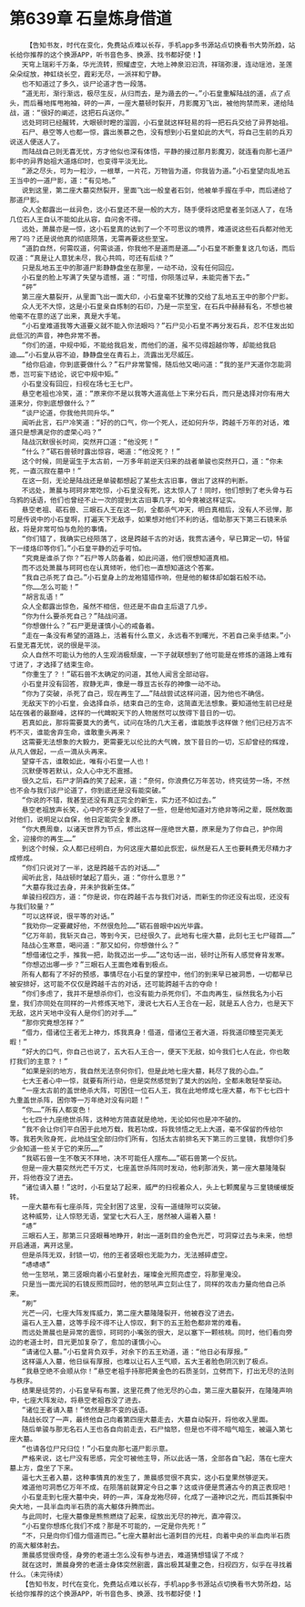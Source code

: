 # 第639章 石皇炼身借道
        【告知书友，时代在变化，免费站点难以长存，手机app多书源站点切换看书大势所趋，站长给你推荐的这个换源APP，听书音色多、换源、找书都好使！】
       天穹上瑞彩千万条，华光流转，照耀虚空，大地上神泉汩汩流，祥瑞弥漫，连动瑶池，圣莲朵朵绽放，神虹绕长空，霞彩无尽，一派祥和宁静。
       也不知道过了多久，谈尸论道才告一段落。
       “道无形，渐行渐远，极尽生反，从归而去，是为遁去的一。”小石皇重解陆战的道，点了点头，而后蓦地挥甩袍袖，砰的一声，一座大墓顿时裂开，月影魔刃飞出，被他拘禁而来，递给陆战，道：“很好的阐述，这把石兵送你。”
       远处珂珂已经醒转，大眼顿时瞪的溜圆，小石皇就这样轻易的将一把石兵交给了异界始祖。
       石尸、悬空等人也都一惊，露出羡慕之色，没有想到小石皇如此的大气，将自己生前的兵刃说送人便送人了。
       而陆战自己则无喜无忧，方才他似也深有体悟，平静的接过那月影魔刃，就连看向那七道尸影中的异界始祖大道烙印时，也变得平淡无比。
       “源之尽头，可为一粒沙，一根草，一片花，万物皆为道，你我皆为道。”小石皇望向乱地五王当中的一道尸影，道：“有见地。”
       说到这里，第二座大墓突然裂开，里面飞出一般皇者石剑，他被单手握在手中，而后递给了那道尸影。
       众人全都露出一丝异色，这小石皇还不是一般的大方，随手便将这把皇者圣剑送人了，在场几位石人王自认不能如此从容，自问舍不得。
       远处，萧晨亦是一惊，这小石皇真的达到了一个不可思议的境界，难道说这些石兵都对他无用了吗？还是说他真的彻底陨落，无需再要这些至宝。
       “道韵自然，何需叹道，何需谈道，你我他不是道而是道……”小石皇不断重复这几句话，而后叹道：“真是让人意犹未尽，我心共鸣，可还有后续？”
       只是乱地五王中的那道尸影静静盘坐在那里，一动不动，没有任何回应。
       小石皇的脸上写满了失望与遗憾，道：“可惜，你陨落过早，未能完善下去。”
       “砰”
       第三座大墓裂开，从里面飞出一面大印，小石皇毫不犹豫的交给了乱地五王中的那个尸影。
       众人无不大惊，这是小石皇亲自炼制的石印，乃是一宗至宝，在石兵中赫赫有名，不想也被他毫不在意的送了出来，真是大手笔。
       “小石皇难道我等大道要义就不能入你法眼吗？”石尸见小石皇不再分发石兵，忍不住发出如此低沉的声音，神色非常不善。
       “你们的道，中规中矩，不能给我启发，而他们的道，虽不见得超越你等，却能给我启迪……”小石皇从容不迫，静静盘坐在青石上，流露出无尽威压。
       “给你启迪，你到底要做什么？”石尸非常警惕，随后他又喝问道：“我的圣尸天道你怎能洞悉，岂可妄下结论，说它中规中矩。”
       小石皇没有回应，扫视在场七王七尸。
       悬空老祖也冷笑，道：“原来你不是以我等大道高低上下来分石兵，而只是选择对你有用大道来分，你到底想做什么？”
       “谈尸论道，你我他共同升华。”
       闻听此言，石尸冷笑道：“好的的口气，你一个死人，还如何升华，跨越千万年的对话，难道只是想满足你的虚荣心吗？”
       陆战沉默很长时间，突然开口道：“他没死！”
       “什么？”砺石兽顿时露出惊容，喝道：“他没死？！”
       这个时候，同是诞生于太古前，一万多年前逆天归来的战者单骏也突然开口，道：“你未死，一直沉寂在墓中！”
       在这一刻，无论是陆战还是单骏都想起了某些太古旧事，做出了这样的判断。
       不远处，萧晨与珂珂非常吃惊，小石皇没有死，这太惊人了！同时，他们想到了老头骨与石乌鸦的话语，他们也曾经不止一次的提到太古旧事几字，如今竟被这样证实。
       悬空老祖、砺石兽、三眼石人王在这一刻，全都杀气冲天，明白真相后，没有人不忌惮，那可是传说中的小石皇啊，打遍天下无敌手，如果想对他们不利的话，借助那天下第三石镜来杀敌，将是非常可怕与危险的事情。
       “你们错了，我确实已经陨落了，这是跨越千古的对话，我贯古通今，早已算定一切，特留下一缕烙印等你们。”小石皇平静的近乎可怕。
       “究竟是谁杀了你？”石尸等人防备着，如此问道，他们很想知道真相。
       而不远处萧晨与珂珂也在认真倾听，他们也一直想知道这个答案。
       “我自己杀死了自己。”小石皇身上的龙袍猎猎作响，但是他的躯体却如磐石般不动。
       “你……怎么可能！”
       “胡言乱语！”
       众人全都露出惊色，虽然不相信，但还是不由自主后退了几步。
       “你为什么要杀死自己？”陆战问道。
       “你想做什么？”石尸更是谨慎小心的戒备着。
       “走在一条没有希望的道路上，活着有什么意义，永远看不到曙光，不若自己亲手结束。”小石皇无喜无忧，说的很是平淡。
       众人自然不可能认为他的人生观消极颓废，一下子就联想到了他可能是在修炼的道路上难有寸进了，才选择了结束生命。
       “你重生了？！”砺石兽不太确定的问道，其他人闻言全部动容。
       小石皇并没有回答，寂静无声，像是一尊亘古长存的神像一动不动。
       “你为了突破，杀死了自己，现在再生了……”陆战尝试这样问道，因为他也不确信。
       无敌天下的小石皇，会选择自杀，结束自己的生命，这简直无法想象。要知道他生前已经是站在强者的最巅峰，这样的一代睥睨天下的人物居然可以放得下昔日的一切。
       若真如此，那将需要莫大的勇气，试问在场的几大王者，谁能放手这样做？他们已经万古不朽不灭，谁能舍弃生命，谁敢重头再来？
       这需要无法想象的大毅力，更需要无以伦比的大气魄，放下昔日的一切，忘却曾经的辉煌，从凡人做起，一点一滴从头再来。
       望穿千古，谁敢如此，唯有小石皇一人也！
       沉默便等若默认，众人心中无不震撼。
       很久之后，石尸才阴森的笑了起来，道：“奈何，你浪费亿万年苦功，终究徒劳一场，不然也不会与我们谈尸论道了，你到底还是没有能突破。”
       “你说的不错，我甚至还没有真正完全的新生，实力还不如过去。”
       悬空老祖放声长笑，心中的不安多少减轻了一些，但是他知道对方绝非等闲之辈，既然敢面对他们，说明足以自保，他日定能完全复原。
       “你大费周章，以诸天世界为节点，修出这样一座绝世大墓，原来是为了你自己，护你周全，迎接你的再生……”
       到这个时候，众人都已经明白，为何这座大墓如此恢宏，纵然是石人王也要耗费无尽精力才成修成。
       “你们只说对了一半，这是跨越千古的对话……”
       闻听此言，陆战顿时皱起了眉头，道：“你什么意思？”
       “大墓存我过去身，并未护我新生体。”
       单骏扫视四方，道：“你是说，你在跨越千古与我们对话，而新生的你还没有出现，还没有与我们较量？”
       “可以这样说，很平等的对话。”
       “我劝你一定要藏好他，不然很危险……”砺石兽眼中凶光毕露。
       “亿万年前，我斩灭自己，等到今天，已经很久了。此地有七座大墓，此刻七王七尸碰首……”
       陆战心生寒意，喝问道：“那又如何，你想做什么？”
       “想借诸位之手，推我一把，助我迈出一步……”这句话一出，顿时让所有人感觉脊背发寒。
       “你想迈出哪一步？”三眼石人王面色难看到极点。
       所有人都有了不好的预感，事情尽在小石皇的掌控中，他们的到来早已被洞悉，一切都早已被安排好，这可能不仅仅是跨越千古的对话，还可能跨越千古的夺命！
       “你们多虑了，我并不是想杀你们，也没有能力杀死你们，不血肉再生，纵然我名为小石皇，我们亦同处在同样的一片修炼天地下，漫说七大石人王合在一起，就是五人合力，也是天下无敌，这片天地中没有人是你们的对手……”
       “那你究竟想怎样？”
       “借力，借诸位王者无上神力，炼我真身！借道，借诸位王者大道，将我道印臻至完美无暇！”
       “好大的口气，你自己也说了，五大石人王合一，便天下无敌，如今我们七人在此，你也敢打我们的主意？！”
       “如果是别的地方，我自然无法奈何你们，但是此地七座大墓，耗尽了我的心血。”
       七大王者心中一惊，就要有所行动，但是突然感觉到了莫大的凶险，全都未敢轻举妄动。
       “一座太古前的盖世绝杀大阵，可困住一位石人王，我在此地修成七座大墓，布下七七四十九重盖世杀阵，困你等一万年绝对没有问题！”
       “你……”所有人都变色！
       七七四十九座绝世杀阵，这种地方简直就是绝地，无论如何也是冲不破的。
       “我不会让你们平白困于此地万载，我若功成，将我领悟之无上大道，毫不保留的传给尔等。我若失败身死，此地战宝全部归你们所有，包括太古前排名天下第三的三皇镜，我想你们多少会知道一些关于它的来历……”
       “我砺石兽一生不敬天不拜地，决不可能任人摆布……”砺石兽第一个反抗。
       但是一座大墓突然光芒千万丈，七座盖世杀阵同时发动，他刹那消失，第一座大墓隆隆裂开，将他吞没了进去。
       “诸位请入墓！”这时，小石皇站了起来，威严的扫视着众人，头上七颗魔星与三皇镜缓缓旋转。
       一座大墓布有七座杀阵，完全封困了这里，没有一道缝隙可以突破。
       这种威势，让人惊怒无语，堂堂七大石人王，居然被人逼着入墓！
       “哧”
       三眼石人王，那第三只竖眼蓦地睁开，射出一道刺目的金色光芒，可洞穿过去与未来，他想开启通道，离开这里。
       但是杀阵无双，封锁一切，他的王者竖眼也无能为力，无法撼碎虚空。
       “哧哧哧”
       他一生怒吼，第三竖眼向着小石皇射去，璀璨金光照亮虚空，将那里淹没。
       只是当一面光润的石镜反照而回时，他的怒吼声立刻止住了，同样的攻击力量向他自己杀来。
       “刷”
       光芒一闪，七座大阵发挥威力，第二座大墓隆隆裂开，他被吞没了进去。
       逼石人王入墓，这等手段不得不让人惊叹，剩下的五王脸色都非常的难看。
       而远处萧晨也是异常的震惊，珂珂的小嘴张的很大，足以塞下一颗核桃。同时，他们看向旁边的老道士时，目光更加复杂了，愈加的谨慎小心。
       “请诸位入墓。”小石皇背负双手，对余下的五王劝道，道：“他日必有厚报。”
       这样逼人入墓，他日纵有厚报，也难以让石人王气顺，五大王者脸色阴沉到了极点。
       “我悬空绝不会顺从你！”悬空老祖手持那把黄金色的石质圣剑，立劈而下，打出无尽的法则与秩序。
       结果是徒劳的，小石皇早有布置，这里花费了他无尽的心血，第三座大墓裂开，在隆隆声响中，七座大阵发动，将悬空老祖吞没了进去。
       “诸位王者请入墓！”依然是那不变的话语。
       陆战长叹了一声，最终他自己向着第四座大墓走去，大墓自动裂开，将他收入里面。
       随后单骏与那无名石人王也各自向前走去，石尸恼怒，但是也不得不暗气暗生，被逼入第七座大墓。
       “也请各位尸兄归位！”小石皇向那七道尸影示意。
       严格来说，这七尸没有思感，完全可被他主导，所以此话一落，全部各自飞起，落在七座大墓上方，盘坐了下来。
       逼七大王者入墓，这种事情真的发生了，萧晨感觉很不真实，这小石皇果然够逆天。
       难道他可洞悉亿万年不成，在陨落前就算定今日之事？这或许便是贯通古今的真正表现吧！
       小石皇走到七座大墓中央，砰的一声，浑身龙袍尽碎，化成了一道神识之光，而后其撕裂中央大地，一具半血肉半石质的高大躯体升腾而出。
       与此同时，七座大墓像是熊熊燃烧了起来，绽放出无尽的神光，直冲霄汉。
       “小石皇你想炼化我们不成？那是不可能的，一定是你先死！”
       “不，只是向你们借力借道而已。”七座大墓射出七道刺目的光柱，向着中央的半血肉半石质的高大躯体射去。
       萧晨感觉很奇怪，身旁的老道士怎么没有参与进去，难道猜想错误了不成？
       就在这时，萧晨身旁的老道士身体突然剧震，露出极其凝重之色，扫视四方，似乎在寻找着什么。（未完待续）
       【告知书友，时代在变化，免费站点难以长存，手机app多书源站点切换看书大势所趋，站长给你推荐的这个换源APP，听书音色多、换源、找书都好使！】